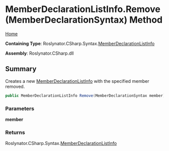 <a name="_top"></a>

# MemberDeclarationListInfo\.Remove\(MemberDeclarationSyntax\) Method

[Home](../../../../../README.md#_top)

**Containing Type**: Roslynator\.CSharp\.Syntax\.[MemberDeclarationListInfo](../README.md#_top)

**Assembly**: Roslynator\.CSharp\.dll

## Summary

Creates a new [MemberDeclarationListInfo](../README.md#_top) with the specified member removed\.

```csharp
public MemberDeclarationListInfo Remove(MemberDeclarationSyntax member)
```

### Parameters

**member**

### Returns

Roslynator\.CSharp\.Syntax\.[MemberDeclarationListInfo](../README.md#_top)

